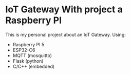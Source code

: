 # IoT Gateway With project a Raspberry PI
This is my personal project about an IoT Gateway.
Using:
* Raspberry PI 5
* ESP32-C6
* MQTT (mosquitto)
* Flask (python)
* C/C++ (embedded)
